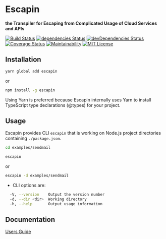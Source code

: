 # Escapin

**the Transpiler for Escaping from Complicated Usage of Cloud Services and APIs**

[![Build Status](https://travis-ci.org/FujitsuLaboratories/escapin.svg?branch=master)](https://travis-ci.org/FujitsuLaboratories/escapin)
[![dependencies Status](https://david-dm.org/FujitsuLaboratories/escapin/status.svg)](https://david-dm.org/FujitsuLaboratories/escapin)
[![devDependencies Status](https://david-dm.org/FujitsuLaboratories/escapin/dev-status.svg)](https://david-dm.org/FujitsuLaboratories/escapin?type=dev)
[![Coverage Status](https://coveralls.io/repos/github/FujitsuLaboratories/escapin/badge.svg?branch=master)](https://coveralls.io/github/FujitsuLaboratories/escapin?branch=master)
[![Maintainability](https://api.codeclimate.com/v1/badges/8ecf79ac7b2447edf8e0/maintainability)](https://api.codeclimate.com/v1/badges/8ecf79ac7b2447edf8e0/maintainability)
[![MIT License](http://img.shields.io/badge/license-MIT-blue.svg?style=flat)](LICENSE)

## Installation

```sh
yarn global add escapin
```

or

```sh
npm install -g escapin
```

Using Yarn is preferred because Escapin internally uses Yarn to install TypeScript type declarations (@types) for your project.

## Usage

Escapin provides CLI `escapin` that is working on Node.js project directories containing `./package.json`.

```sh
cd examples/sendmail

escapin
```

or

```sh
escapin -d examples/sendmail
```

- CLI options are:

```sh
  -V, --version    Output the version number
  -d, --dir <dir>  Working directory
  -h, --help       Output usage information
```

## Documentation

[Users Guide](docs/users_guide.md)
